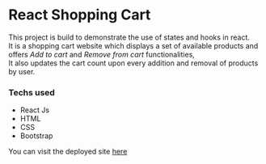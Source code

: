 # React Shopping Cart

This project is build to demonstrate the use of states and hooks in react.  
It is a shopping cart website which displays a set of available products and offers *Add to cart* and *Remove from cart* functionalities,  
It also updates the cart count upon every addition and removal of products by user.  

### Techs used
* React Js
* HTML
* CSS
* Bootstrap

You can visit the deployed site [here]()